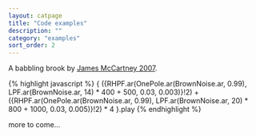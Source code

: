```yaml
---
layout: catpage
title: "Code examples"
description: ""
category: "examples"
sort_order: 2
---
```



A babbling brook by [James McCartney 2007](http://www.listarc.bham.ac.uk/lists/sc-users-2007/msg02698.html).

{% highlight javascript %}
{
({RHPF.ar(OnePole.ar(BrownNoise.ar, 0.99), LPF.ar(BrownNoise.ar, 14)
		* 400 + 500, 0.03, 0.003)}!2)
	+ ({RHPF.ar(OnePole.ar(BrownNoise.ar, 0.99), LPF.ar(BrownNoise.ar, 20)
	* 800 + 1000, 0.03, 0.005)}!2)
	* 4
}.play
{% endhighlight %}

more to come...
